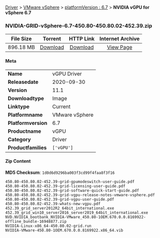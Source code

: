 
[Driver](/README.md)  >  [VMware vSphere](/index/Driver/VMware_vSphere.md)  >  [platformVersion : 6.7](/index/Driver/VMware_vSphere/6.7.md)  >  **NVIDIA vGPU for vSphere 6.7**


### NVIDIA-GRID-vSphere-6.7-450.80-450.80.02-452.39.zip

| **File Size** | **Torrent**  | **HTTP Link** | **Internet Archive** |
|:-------------:|:------------:|:-------------:|:--------------------:|
| 896.18 MB |  [Download](https://archive.org/download/nvgpu_NVIDIA-GRID-vSphere-6.7-450.80-450.80.02-452.39.zip/nvgpu_NVIDIA-GRID-vSphere-6.7-450.80-450.80.02-452.39.zip_archive.torrent)       | [Download](https://archive.org/compress/nvgpu_NVIDIA-GRID-vSphere-6.7-450.80-450.80.02-452.39.zip) | [View Page](https://archive.org/details/nvgpu_NVIDIA-GRID-vSphere-6.7-450.80-450.80.02-452.39.zip)       |

#### Meta

<table>
<tr><td><strong>Name</strong></td><td>vGPU Driver</td></tr>
<tr><td><strong>Releasedate</strong></td><td>2020-09-30</td></tr>
<tr><td><strong>Version</strong></td><td>11.1</td></tr>
<tr><td><strong>Downloadtype</strong></td><td>Image</td></tr>
<tr><td><strong>Linktype</strong></td><td>Current</td></tr>
<tr><td><strong>Platformname</strong></td><td>VMware vSphere</td></tr>
<tr><td><strong>Platformversion</strong></td><td>6.7</td></tr>
<tr><td><strong>Productname</strong></td><td>vGPU</td></tr>
<tr><td><strong>Category</strong></td><td>Driver</td></tr>
<tr><td><strong>Productfamilies</strong></td><td><code>['vGPU']</code></td></tr>
</table>

#### Zip Content

**MD5 Checksum**: `1d0d6d9296ba003f3cd99f4faa8f3f16`

```text
450.80-450.80.02-452.39-grid-gpumodeswitch-user-guide.pdf
450.80-450.80.02-452.39-grid-licensing-user-guide.pdf
450.80-450.80.02-452.39-grid-software-quick-start-guide.pdf
450.80-450.80.02-452.39-grid-vgpu-release-notes-vmware-vsphere.pdf
450.80-450.80.02-452.39-grid-vgpu-user-guide.pdf
450.80-450.80.02-452.39-whats-new-vgpu.pdf
452.39_grid_server2012R2_64bit_international.exe
452.39_grid_win10_server2016_server2019_64bit_international.exe
NVD.NVIDIA_bootbank_NVIDIA-VMware_450.80-1OEM.670.0.0.8169922-offline_bundle-16948877.zip
NVIDIA-Linux-x86_64-450.80.02-grid.run
NVIDIA-VMware-450.80-1OEM.670.0.0.8169922.x86_64.vib
```